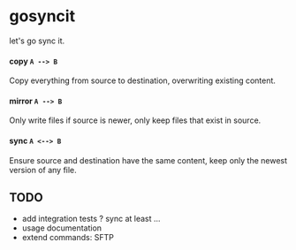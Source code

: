 # gosyncit

let's go sync it.

#### copy `A --> B`

Copy everything from source to destination, overwriting existing content.

#### mirror `A --> B`

Only write files if source is newer, only keep files that exist in source.

#### sync `A <--> B`

Ensure source and destination have the same content, keep only the newest version of any file.

## TODO

- add integration tests ? sync at least ...
- usage documentation
- extend commands: SFTP
